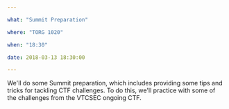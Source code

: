 ```yaml
---

what: "Summit Preparation"

where: "TORG 1020"

when: "18:30"

date: 2018-03-13 18:30:00

---
```


We'll do some Summit preparation, which includes providing some tips and tricks for tackling CTF challenges.  To do this, we'll practice with some of the challenges from the VTCSEC ongoing CTF.
